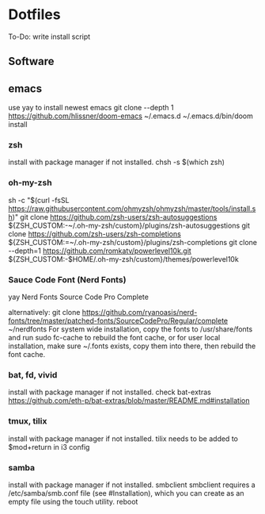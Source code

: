 # Dotfiles

To-Do: write install script

## Software

## emacs
use yay to install newest emacs
git clone --depth 1 https://github.com/hlissner/doom-emacs ~/.emacs.d
~/.emacs.d/bin/doom install

### zsh

install with package manager if not installed.
chsh -s $(which zsh)

### oh-my-zsh
sh -c "$(curl -fsSL https://raw.githubusercontent.com/ohmyzsh/ohmyzsh/master/tools/install.sh)"
git clone https://github.com/zsh-users/zsh-autosuggestions ${ZSH_CUSTOM:-~/.oh-my-zsh/custom}/plugins/zsh-autosuggestions
git clone https://github.com/zsh-users/zsh-completions ${ZSH_CUSTOM:=~/.oh-my-zsh/custom}/plugins/zsh-completions
git clone --depth=1 https://github.com/romkatv/powerlevel10k.git ${ZSH_CUSTOM:-$HOME/.oh-my-zsh/custom}/themes/powerlevel10k

### Sauce Code Font (Nerd Fonts)

yay Nerd Fonts Source Code Pro Complete

alternatively:
git clone https://github.com/ryanoasis/nerd-fonts/tree/master/patched-fonts/SourceCodePro/Regular/complete ~/nerdfonts
For system wide installation, copy the fonts to /usr/share/fonts and run sudo fc-cache to rebuild the font cache, 
or for user local installation, make sure ~/.fonts exists, copy them into there, then rebuild the font cache.

### bat, fd, vivid

install with package manager if not installed.
check bat-extras https://github.com/eth-p/bat-extras/blob/master/README.md#installation

### tmux, tilix

install with package manager if not installed.
tilix needs to be added to $mod+return in i3 config

### samba

install with package manager if not installed.
smbclient
smbclient requires a /etc/samba/smb.conf file (see #Installation), which you can create as an empty file using the touch utility.
reboot



